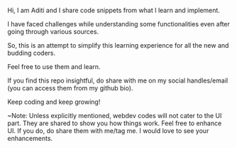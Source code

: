 Hi, I am Aditi and I share code snippets from what I learn and implement. 

I have faced challenges while understanding some functionalities even after going through various sources.

So, this is an attempt to simplify this learning experience for all the new and budding coders. 

Feel free to use them and learn. 

If you find this repo insightful, do share with me on my social handles/email (you can access them from my github bio).

Keep coding and keep growing!

~Note: Unless explicitly mentioned, webdev codes will not cater to the UI part. They are shared to show you how things work. Feel free to enhance UI.
      If you do, do share them with me/tag me. I would love to see your enhancements.
